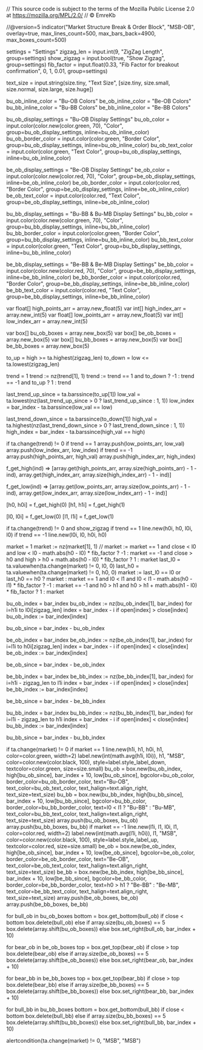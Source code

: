 // This source code is subject to the terms of the Mozilla Public License 2.0 at https://mozilla.org/MPL/2.0/
// © EmreKb

//@version=5
indicator("Market Structure Break & Order Block", "MSB-OB", overlay=true, max_lines_count=500, max_bars_back=4900, max_boxes_count=500)

settings = "Settings"
zigzag_len = input.int(9, "ZigZag Length", group=settings)
show_zigzag = input.bool(true, "Show Zigzag", group=settings)
fib_factor = input.float(0.33, "Fib Factor for breakout confirmation", 0, 1, 0.01, group=settings)

text_size = input.string(size.tiny, "Text Size", [size.tiny, size.small, size.normal, size.large, size.huge])

bu_ob_inline_color = "Bu-OB Colors"
be_ob_inline_color = "Be-OB Colors"
bu_bb_inline_color = "Bu-BB Colors"
be_bb_inline_color = "Be-BB Colors"

bu_ob_display_settings = "Bu-OB Display Settings"
bu_ob_color = input.color(color.new(color.green, 70), "Color", group=bu_ob_display_settings, inline=bu_ob_inline_color)
bu_ob_border_color = input.color(color.green, "Border Color", group=bu_ob_display_settings, inline=bu_ob_inline_color)
bu_ob_text_color = input.color(color.green, "Text Color", group=bu_ob_display_settings, inline=bu_ob_inline_color)

be_ob_display_settings = "Be-OB Display Settings"
be_ob_color = input.color(color.new(color.red, 70), "Color", group=be_ob_display_settings, inline=be_ob_inline_color)
be_ob_border_color = input.color(color.red, "Border Color", group=be_ob_display_settings, inline=be_ob_inline_color)
be_ob_text_color = input.color(color.red, "Text Color", group=be_ob_display_settings, inline=be_ob_inline_color)

bu_bb_display_settings = "Bu-BB & Bu-MB Display Settings"
bu_bb_color = input.color(color.new(color.green, 70), "Color", group=bu_bb_display_settings, inline=bu_bb_inline_color)
bu_bb_border_color = input.color(color.green, "Border Color", group=bu_bb_display_settings, inline=bu_bb_inline_color)
bu_bb_text_color = input.color(color.green, "Text Color", group=bu_bb_display_settings, inline=bu_bb_inline_color)

be_bb_display_settings = "Be-BB & Be-MB Display Settings"
be_bb_color = input.color(color.new(color.red, 70), "Color", group=be_bb_display_settings, inline=be_bb_inline_color)
be_bb_border_color = input.color(color.red, "Border Color", group=be_bb_display_settings, inline=be_bb_inline_color)
be_bb_text_color = input.color(color.red, "Text Color", group=be_bb_display_settings, inline=be_bb_inline_color)


var float[] high_points_arr = array.new_float(5)
var int[] high_index_arr = array.new_int(5)
var float[] low_points_arr = array.new_float(5)
var int[] low_index_arr = array.new_int(5)

var box[] bu_ob_boxes = array.new_box(5)
var box[] be_ob_boxes = array.new_box(5)
var box[] bu_bb_boxes = array.new_box(5)
var box[] be_bb_boxes = array.new_box(5)

to_up = high >= ta.highest(zigzag_len)
to_down = low <= ta.lowest(zigzag_len)

trend = 1
trend := nz(trend[1], 1)
trend := trend == 1 and to_down ? -1 : trend == -1 and to_up ? 1 : trend

last_trend_up_since = ta.barssince(to_up[1])
low_val = ta.lowest(nz(last_trend_up_since > 0 ? last_trend_up_since : 1, 1))
low_index = bar_index - ta.barssince(low_val == low)

last_trend_down_since = ta.barssince(to_down[1])
high_val = ta.highest(nz(last_trend_down_since > 0 ? last_trend_down_since : 1, 1))
high_index = bar_index - ta.barssince(high_val == high)

if ta.change(trend) != 0
    if trend == 1
        array.push(low_points_arr, low_val)
        array.push(low_index_arr, low_index)
    if trend == -1
        array.push(high_points_arr, high_val)
        array.push(high_index_arr, high_index)


f_get_high(ind) =>
    [array.get(high_points_arr, array.size(high_points_arr) - 1 - ind), array.get(high_index_arr, array.size(high_index_arr) - 1 - ind)]


f_get_low(ind) =>
    [array.get(low_points_arr, array.size(low_points_arr) - 1 - ind), array.get(low_index_arr, array.size(low_index_arr) - 1 - ind)]


[h0, h0i] = f_get_high(0)
[h1, h1i] = f_get_high(1)

[l0, l0i] = f_get_low(0)
[l1, l1i] = f_get_low(1)

if ta.change(trend) != 0 and show_zigzag
    if trend == 1
        line.new(h0i, h0, l0i, l0)
    if trend == -1
        line.new(l0i, l0, h0i, h0)

market = 1
market := nz(market[1], 1)
// market := market == 1 and close < l0 and low < l0 - math.abs(h0 - l0) * fib_factor ? -1 : market == -1 and close > h0 and high > h0 + math.abs(h0 - l0) * fib_factor ? 1 : market
last_l0 = ta.valuewhen(ta.change(market) != 0, l0, 0)
last_h0 = ta.valuewhen(ta.change(market) != 0, h0, 0)
market := last_l0 == l0 or last_h0 == h0 ? market : market == 1 and l0 < l1 and l0 < l1 - math.abs(h0 - l1) * fib_factor ? -1 : market == -1 and h0 > h1 and h0 > h1 + math.abs(h1 - l0) * fib_factor ? 1 : market

bu_ob_index = bar_index
bu_ob_index := nz(bu_ob_index[1], bar_index)
for i=h1i to l0i[zigzag_len]
    index = bar_index - i 
    if open[index] > close[index]
        bu_ob_index := bar_index[index]

bu_ob_since = bar_index - bu_ob_index

be_ob_index = bar_index
be_ob_index := nz(be_ob_index[1], bar_index)
for i=l1i to h0i[zigzag_len]
    index = bar_index - i 
    if open[index] < close[index]
        be_ob_index := bar_index[index]

be_ob_since = bar_index - be_ob_index

be_bb_index = bar_index
be_bb_index := nz(be_bb_index[1], bar_index)
for i=h1i - zigzag_len to l1i
    index = bar_index - i
    if open[index] > close[index]
        be_bb_index := bar_index[index]

be_bb_since = bar_index - be_bb_index

bu_bb_index = bar_index
bu_bb_index := nz(bu_bb_index[1], bar_index)
for i=l1i - zigzag_len to h1i
    index = bar_index - i
    if open[index] < close[index]
        bu_bb_index := bar_index[index]

bu_bb_since = bar_index - bu_bb_index

if ta.change(market) != 0
    if market == 1
        line.new(h1i, h1, h0i, h1, color=color.green, width=2)
        label.new(int(math.avg(h1i, l0i)), h1, "MSB", color=color.new(color.black, 100), style=label.style_label_down, textcolor=color.green, size=size.small)
        bu_ob = box.new(bu_ob_index, high[bu_ob_since], bar_index + 10, low[bu_ob_since], bgcolor=bu_ob_color, border_color=bu_ob_border_color, text="Bu-OB", text_color=bu_ob_text_color, text_halign=text.align_right, text_size=text_size)
        bu_bb = box.new(bu_bb_index, high[bu_bb_since], bar_index + 10, low[bu_bb_since], bgcolor=bu_bb_color, border_color=bu_bb_border_color, text=l0 < l1 ? "Bu-BB" : "Bu-MB", text_color=bu_bb_text_color, text_halign=text.align_right, text_size=text_size)
        array.push(bu_ob_boxes, bu_ob)
        array.push(bu_bb_boxes, bu_bb)
    if market == -1
        line.new(l1i, l1, l0i, l1, color=color.red, width=2)
        label.new(int(math.avg(l1i, h0i)), l1, "MSB", color=color.new(color.black, 100), style=label.style_label_up, textcolor=color.red, size=size.small)
        be_ob = box.new(be_ob_index, high[be_ob_since], bar_index + 10, low[be_ob_since], bgcolor=be_ob_color, border_color=be_ob_border_color, text="Be-OB", text_color=be_ob_text_color, text_halign=text.align_right, text_size=text_size)
        be_bb = box.new(be_bb_index, high[be_bb_since], bar_index + 10, low[be_bb_since], bgcolor=be_bb_color, border_color=be_bb_border_color, text=h0 > h1 ? "Be-BB" : "Be-MB", text_color=be_bb_text_color, text_halign=text.align_right, text_size=text_size)
        array.push(be_ob_boxes, be_ob)
        array.push(be_bb_boxes, be_bb)

for bull_ob in bu_ob_boxes
    bottom = box.get_bottom(bull_ob)
    if close < bottom
        box.delete(bull_ob)
    else if array.size(bu_ob_boxes) == 5
        box.delete(array.shift(bu_ob_boxes))
    else
        box.set_right(bull_ob, bar_index + 10)
    
for bear_ob in be_ob_boxes
    top = box.get_top(bear_ob)
    if close > top
        box.delete(bear_ob)
    else if array.size(be_ob_boxes) == 5
        box.delete(array.shift(be_ob_boxes))
    else
        box.set_right(bear_ob, bar_index + 10)
        
for bear_bb in be_bb_boxes
    top = box.get_top(bear_bb)
    if close > top
        box.delete(bear_bb)
    else if array.size(be_bb_boxes) == 5
        box.delete(array.shift(be_bb_boxes))
    else
        box.set_right(bear_bb, bar_index + 10)
        
for bull_bb in bu_bb_boxes
    bottom = box.get_bottom(bull_bb)
    if close < bottom
        box.delete(bull_bb)
    else if array.size(bu_bb_boxes) == 5
        box.delete(array.shift(bu_bb_boxes))
    else
        box.set_right(bull_bb, bar_index + 10)
        
alertcondition(ta.change(market) != 0, "MSB", "MSB")
